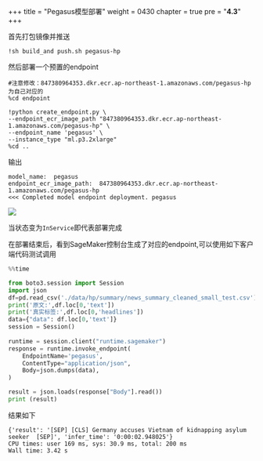 +++
title = "Pegasus模型部署"
weight = 0430
chapter = true
pre = "<b>4.3</b>"
+++

首先打包镜像并推送

```
!sh build_and push.sh pegasus-hp
```
然后部署一个预置的endpoint



```shell script
#注意修改：847380964353.dkr.ecr.ap-northeast-1.amazonaws.com/pegasus-hp为自己对应的
%cd endpoint

!python create_endpoint.py \
--endpoint_ecr_image_path "847380964353.dkr.ecr.ap-northeast-1.amazonaws.com/pegasus-hp" \
--endpoint_name 'pegasus' \
--instance_type "ml.p3.2xlarge"
%cd ..
```
输出
```
model_name:  pegasus
endpoint_ecr_image_path:  847380964353.dkr.ecr.ap-northeast-1.amazonaws.com/pegasus-hp
<<< Completed model endpoint deployment. pegasus
```

![](../pics/02pegasus/14.png)

当状态变为`InService`即代表部署完成

在部署结束后，看到SageMaker控制台生成了对应的endpoint,可以使用如下客户端代码测试调用

```python
%%time 

from boto3.session import Session
import json
df=pd.read_csv('./data/hp/summary/news_summary_cleaned_small_test.csv')
print('原文:',df.loc[0,'text'])
print('真实标签:',df.loc[0,'headlines'])
data={"data": df.loc[0,'text']}
session = Session()
    
runtime = session.client("runtime.sagemaker")
response = runtime.invoke_endpoint(
    EndpointName='pegasus',
    ContentType="application/json",
    Body=json.dumps(data),
)

result = json.loads(response["Body"].read())
print (result)
```

结果如下
```
{'result': '[SEP] [CLS] Germany accuses Vietnam of kidnapping asylum seeker  [SEP]', 'infer_time': '0:00:02.948025'}
CPU times: user 169 ms, sys: 30.9 ms, total: 200 ms
Wall time: 3.42 s

```

